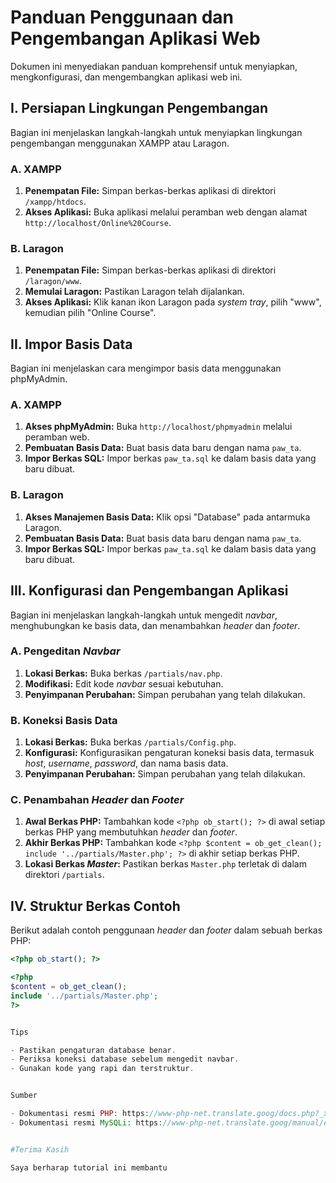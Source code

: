# Panduan Penggunaan dan Pengembangan Aplikasi Web

Dokumen ini menyediakan panduan komprehensif untuk menyiapkan, mengkonfigurasi, dan mengembangkan aplikasi web ini.

## I. Persiapan Lingkungan Pengembangan

Bagian ini menjelaskan langkah-langkah untuk menyiapkan lingkungan pengembangan menggunakan XAMPP atau Laragon.

### A. XAMPP

1.  **Penempatan File:** Simpan berkas-berkas aplikasi di direktori `/xampp/htdocs`.
2.  **Akses Aplikasi:** Buka aplikasi melalui peramban web dengan alamat `http://localhost/Online%20Course`.

### B. Laragon

1.  **Penempatan File:** Simpan berkas-berkas aplikasi di direktori `/laragon/www`.
2.  **Memulai Laragon:** Pastikan Laragon telah dijalankan.
3.  **Akses Aplikasi:** Klik kanan ikon Laragon pada *system tray*, pilih "www", kemudian pilih "Online Course".

## II. Impor Basis Data

Bagian ini menjelaskan cara mengimpor basis data menggunakan phpMyAdmin.

### A. XAMPP

1.  **Akses phpMyAdmin:** Buka `http://localhost/phpmyadmin` melalui peramban web.
2.  **Pembuatan Basis Data:** Buat basis data baru dengan nama `paw_ta`.
3.  **Impor Berkas SQL:** Impor berkas `paw_ta.sql` ke dalam basis data yang baru dibuat.

### B. Laragon

1.  **Akses Manajemen Basis Data:** Klik opsi "Database" pada antarmuka Laragon.
2.  **Pembuatan Basis Data:** Buat basis data baru dengan nama `paw_ta`.
3.  **Impor Berkas SQL:** Impor berkas `paw_ta.sql` ke dalam basis data yang baru dibuat.

## III. Konfigurasi dan Pengembangan Aplikasi

Bagian ini menjelaskan langkah-langkah untuk mengedit *navbar*, menghubungkan ke basis data, dan menambahkan *header* dan *footer*.

### A. Pengeditan *Navbar*

1.  **Lokasi Berkas:** Buka berkas `/partials/nav.php`.
2.  **Modifikasi:** Edit kode *navbar* sesuai kebutuhan.
3.  **Penyimpanan Perubahan:** Simpan perubahan yang telah dilakukan.

### B. Koneksi Basis Data

1.  **Lokasi Berkas:** Buka berkas `/partials/Config.php`.
2.  **Konfigurasi:** Konfigurasikan pengaturan koneksi basis data, termasuk *host*, *username*, *password*, dan nama basis data.
3.  **Penyimpanan Perubahan:** Simpan perubahan yang telah dilakukan.

### C. Penambahan *Header* dan *Footer*

1.  **Awal Berkas PHP:** Tambahkan kode `<?php ob_start(); ?>` di awal setiap berkas PHP yang membutuhkan *header* dan *footer*.
2.  **Akhir Berkas PHP:** Tambahkan kode `<?php $content = ob_get_clean(); include '../partials/Master.php'; ?>` di akhir setiap berkas PHP.
3.  **Lokasi Berkas *Master*:** Pastikan berkas `Master.php` terletak di dalam direktori `/partials`.

## IV. Struktur Berkas Contoh

Berikut adalah contoh penggunaan *header* dan *footer* dalam sebuah berkas PHP:

```php
<?php ob_start(); ?>

<?php
$content = ob_get_clean();
include '../partials/Master.php';
?>


Tips

- Pastikan pengaturan database benar.
- Periksa koneksi database sebelum mengedit navbar.
- Gunakan kode yang rapi dan terstruktur.


Sumber

- Dokumentasi resmi PHP: https://www-php-net.translate.goog/docs.php?_x_tr_sl=en&_x_tr_tl=id&_x_tr_hl=id&_x_tr_pto=tc
- Dokumentasi resmi MySQLi: https://www-php-net.translate.goog/manual/en/book.mysqli.php?_x_tr_sl=en&_x_tr_tl=id&_x_tr_hl=id&_x_tr_pto=tc


#Terima Kasih

Saya berharap tutorial ini membantu


